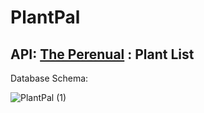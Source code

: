 # PlantPal

## API: [The Perenual](https://perenual.com/docs/api) : Plant List

Database Schema: 

![PlantPal (1)](https://github.com/domibee/PlantPal/assets/101384668/9914e0ed-264e-49d1-bd54-3d713e9b4dca)
